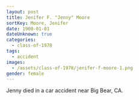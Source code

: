 ```yaml
---
layout: post
title: Jenifer F. "Jenny" Moore
sortKey: Moore, Jenifer
date: 1900-01-01
dateUnknown: true
categories:
  - class-of-1978
tags:
  - accident
images:
  - /assets/class-of-1978/jenifer-f-moore-1.png
gender: female
---
```


Jenny died in a car accident near Big Bear, CA.
